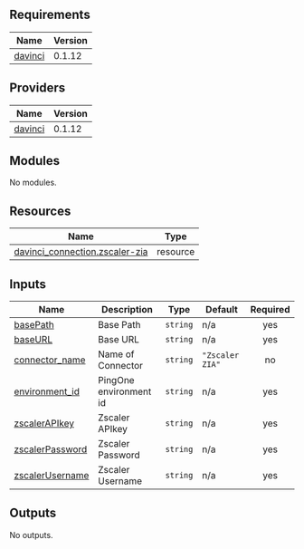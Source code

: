 <!-- BEGIN_TF_DOCS -->
## Requirements

| Name | Version |
|------|---------|
| <a name="requirement_davinci"></a> [davinci](#requirement\_davinci) | 0.1.12 |

## Providers

| Name | Version |
|------|---------|
| <a name="provider_davinci"></a> [davinci](#provider\_davinci) | 0.1.12 |

## Modules

No modules.

## Resources

| Name | Type |
|------|------|
| [davinci_connection.zscaler-zia](https://registry.terraform.io/providers/pingidentity/davinci/0.1.12/docs/resources/connection) | resource |

## Inputs

| Name | Description | Type | Default | Required |
|------|-------------|------|---------|:--------:|
| <a name="input_basePath"></a> [basePath](#input\_basePath) | Base Path | `string` | n/a | yes |
| <a name="input_baseURL"></a> [baseURL](#input\_baseURL) | Base URL | `string` | n/a | yes |
| <a name="input_connector_name"></a> [connector\_name](#input\_connector\_name) | Name of Connector | `string` | `"Zscaler ZIA"` | no |
| <a name="input_environment_id"></a> [environment\_id](#input\_environment\_id) | PingOne environment id | `string` | n/a | yes |
| <a name="input_zscalerAPIkey"></a> [zscalerAPIkey](#input\_zscalerAPIkey) | Zscaler APIkey | `string` | n/a | yes |
| <a name="input_zscalerPassword"></a> [zscalerPassword](#input\_zscalerPassword) | Zscaler Password | `string` | n/a | yes |
| <a name="input_zscalerUsername"></a> [zscalerUsername](#input\_zscalerUsername) | Zscaler Username | `string` | n/a | yes |

## Outputs

No outputs.
<!-- END_TF_DOCS -->